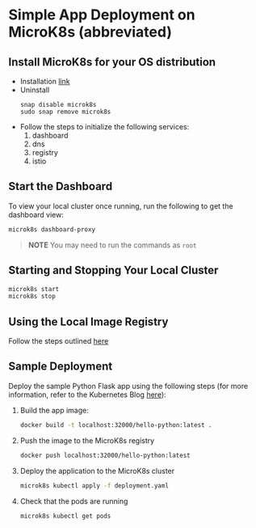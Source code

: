# Simple App Deployment on MicroK8s (abbreviated)

## Install MicroK8s for your OS distribution
* Installation [link](https://microk8s.io/)
* Uninstall
    ```
    snap disable microk8s
    sudo snap remove microk8s
    ```
* Follow the steps to initialize the following services:
    1. dashboard
    1. dns
    1. registry
    1. istio

## Start the Dashboard
To view your local cluster once running, run the following to get the dashboard view:

```bash
microk8s dashboard-proxy
```

> **NOTE** You may need to run the commands as `root` 

## Starting and Stopping Your Local Cluster
```bash
microk8s start
microk8s stop
```

## Using the Local Image Registry
Follow the steps outlined [here](https://microk8s.io/docs/registry-built-in)

## Sample Deployment
Deploy the sample Python Flask app using the following steps (for more information, refer to the Kubernetes Blog [here](https://kubernetes.io/blog/2019/07/23/get-started-with-kubernetes-using-python/)):

1. Build the app image:
    ```bash
    docker build -t localhost:32000/hello-python:latest .
    ```

1. Push the image to the MicroK8s registry
    ```bash
    docker push localhost:32000/hello-python:latest
    ```

1. Deploy the application to the MicroK8s cluster
    ```bash
    microk8s kubectl apply -f deployment.yaml
    ```

1. Check that the pods are running
    ```bash
    microk8s kubectl get pods
    ```
